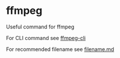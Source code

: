 # ffmpeg

Useful command for ffmpeg

For CLI command see [ffmpeg-cli](https://github.com/norlandini/ffmpeg-cli/blob/main/ffmpeg-cli.md)

For recommended filename see [filename.md](https://github.com/norlandini/ffmpeg-cli/blob/main/filename.md)

